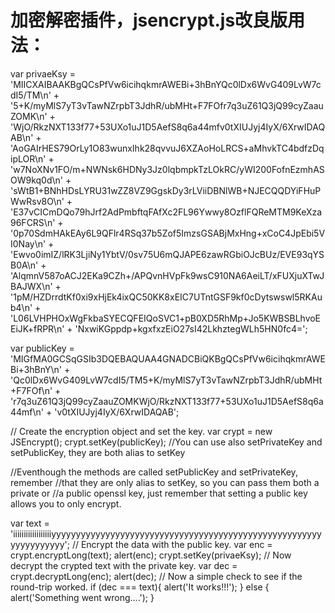 # 加密解密插件，jsencrypt.js改良版用法：
var privaeKsy = 'MIICXAIBAAKBgQCsPfVw6icihqkmrAWEBi+3hBnYQc0lDx6WvG409LvW7cdI5/TM\n' +
    '5+K/myMlS7yT3vTawNZrpbT3JdhR/ubMHt+F7FOfr7q3uZ61Q3jQ99cyZaauZOMK\n' +
    'WjO/RkzNXT133f77+53UXo1uJ1D5AefS8q6a44mfv0tXIUJyj4IyX/6XrwIDAQAB\n' +
    'AoGAIrHES79OrLy1O83wunxIhk28qvvuJ6XZAoHoLRCS+aMhvkTC4bdfzDqipLOR\n' +
    'w7NoXNv1FO/m+NWNsk6HDNy3Jz0lqbmpkTzLOkRC/yWI200FofnEzmhASOW9kq0d\n' +
    'sWtB1+BNhHDsLYRU31wZZ8VZ9GgskDy3rLViiDBNlWB+NJECQQDYiFHuPWwRsv8O\n' +
    'E37vCICmDQo79hJrf2AdPmbftqFAfXc2FL96Ywwy8OzflFQReMTM9KeXza96FCRS\n' +
    '0p70SdmHAkEAy6L9QFlr4RSq37b5Zof5ImzsGSABjMxHng+xCoC4JpEbi5VI0Nay\n' +
    'Ewvo0imIZ/lRK3LjiNy1YbtV/0sv75U6mQJAPE6zawRGbiOJcBUz/EVE93qYSB0A\n' +
    'AlqmnV587oACJ2EKa9CZh+/APQvnHVpFk9wsC910NA6AeiLT/xFUXjuXTwJBAJWX\n' +
    '1pM/HZDrrdtKf0xi9xHjEk4ixQC50KK8xEIC7UTntGSF9kf0cDytswswl5RKAub4\n' +
    'L06LVHPHOxWgFkbaSYECQFEIQoSVC1+pB0XD5RhMp+Jo5KWBSBLhvoEEiJK+fRPR\n' +
    'NxwiKGppdp+kgxfxzEiO27sI42LkhztegWLh5HN0fc4=';

var publicKey = 'MIGfMA0GCSqGSIb3DQEBAQUAA4GNADCBiQKBgQCsPfVw6icihqkmrAWEBi+3hBnY\n' +
    'Qc0lDx6WvG409LvW7cdI5/TM5+K/myMlS7yT3vTawNZrpbT3JdhR/ubMHt+F7FOf\n' +
    'r7q3uZ61Q3jQ99cyZaauZOMKWjO/RkzNXT133f77+53UXo1uJ1D5AefS8q6a44mf\n' +
    'v0tXIUJyj4IyX/6XrwIDAQAB';

// Create the encryption object and set the key.
var crypt = new JSEncrypt();
crypt.setKey(publicKey); //You can use also setPrivateKey and setPublicKey, they are both alias to setKey

//Eventhough the methods are called setPublicKey and setPrivateKey, remember
//that they are only alias to setKey, so you can pass them both a private or
//a public openssl key, just remember that setting a public key allows you to only encrypt.

var text = 'iiiiiiiiiiiiiiiiiiyyyyyyyyyyyyyyyyyyyyyyyyyyyyyyyyyyyyyyyyyyyyyyyyyyyyyyyyyyyyyyyyyy';
// Encrypt the data with the public key.
var enc = crypt.encryptLong(text);
alert(enc);
crypt.setKey(privaeKsy);
// Now decrypt the crypted text with the private key.
var dec = crypt.decryptLong(enc);
alert(dec);
// Now a simple check to see if the round-trip worked.
if (dec === text){
    alert('It works!!!');
} else {
    alert('Something went wrong....');
}

